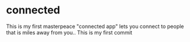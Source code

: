 # connected
This is my first masterpeace "connected app" lets you connect to people that is miles away from you..
This is my first commit
